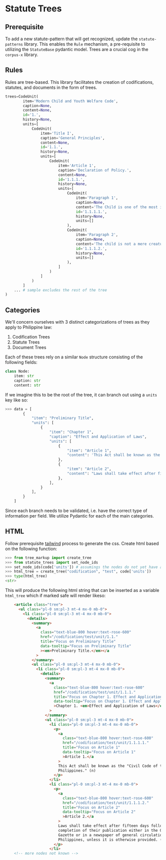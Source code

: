 # Statute Trees

## Prerequisite

To add a new statute-pattern that will get recognized, update the `statute-patterns` library. This enables the `Rule` mechanism, a pre-requisite to utilizing the `StatuteBase` pydantic model. Trees are a crucial cog in the `corpus-x` library.

## Rules

Rules are tree-based. This library facilitates the creation of codifications, statutes, and documents in the form of trees.

```python
trees=CodeUnit(
        item='Modern Child and Youth Welfare Code',
        caption=None,
        content=None,
        id='1.',
        history=None,
        units=[
            CodeUnit(
                item='Title I',
                caption='General Principles',
                content=None,
                id='1.1.',
                history=None,
                units=[
                    CodeUnit(
                        item='Article 1',
                        caption='Declaration of Policy.',
                        content=None,
                        id='1.1.1.',
                        history=None,
                        units=[
                            CodeUnit(
                                item='Paragraph 1',
                                caption=None,
                                content='The Child is one of the most important assets of the nation. Every effort should be exerted to promote his welfare and enhance his opportunities for a useful and happy life.',
                                id='1.1.1.1.',
                                history=None,
                                units=[]
                            ),
                            CodeUnit(
                                item='Paragraph 2',
                                caption=None,
                                content='The child is not a mere creature of the State. Hence, his individual traits and aptitudes should be cultivated to the utmost insofar as they do not conflict with the general welfare.',
                                id='1.1.1.2.',
                                history=None,
                                units=[]
                            ),
                        ]
                    )
                ]
            )
        ]
    ... # sample excludes the rest of the tree
)
```

## Categories

We'll concern ourselves with 3 distinct categorizations of trees as they apply to Philippine law:

1. Codification Trees
2. Statute Trees
3. Document Trees

Each of these trees rely on a similar `Node` structure consisting of the following fields:

```python
class Node:
    item: str
    caption: str
    content: str
```

If we imagine this to be the root of the tree, it can branch out using a `units` key like so:

```python
>>> data = [
        {
            "item": "Preliminary Title",
            "units": [
                {
                    "item": "Chapter 1",
                    "caption": "Effect and Application of Laws",
                    "units": [
                        {
                            "item": "Article 1",
                            "content": 'This Act shall be known as the "Civil Code of the Philippines." (n)\n',
                        },
                        {
                            "item": "Article 2",
                            "content": "Laws shall take effect after fifteen days following the completion of their publication either in the Official Gazette or in a newspaper of general circulation in the Philippines, unless it is otherwise provided. (1a)\n",
                        },
                    ],
                }
            ],
        }
    ]
```

Since each branch needs to be validated, i.e. have the correct type of information per field. We utilize Pydantic for each of the main categories.

## HTML

Follow prerequisite [tailwind](/docs/tailwind.md) process to generate the css. Create html based on the following function:

```python
>>> from tree_markup import create_tree
>>> from statute_trees import set_node_ids
>>> set_node_ids(code['units']) # assumings the nodes do not yet have an `id` value, this will populate the same.
>>> html_tree = create_tree("codification", "test", code['units'])
>>> type(html_tree)
<str>
```

This will produce the following html string that can be inserted as a variable `html_tree` which if marked safe will render likeso:

```html
    <article class="tree">
      <ul class="pl-0 sm:pl-3 mt-4 mx-0 mb-0">
        <li class="pl-0 sm:pl-3 mt-4 mx-0 mb-0">
          <details>
            <summary>
              <a
                class="text-blue-800 hover:text-rose-600"
                href="/codification/test/unit/1.1."
                title="Focus on Preliminary Title"
                data-tooltip="Focus on Preliminary Title"
                ><em>Preliminary Title.</em></a
              >
            </summary>
            <ul class="pl-0 sm:pl-3 mt-4 mx-0 mb-0">
              <li class="pl-0 sm:pl-3 mt-4 mx-0 mb-0">
                <details>
                  <summary>
                    <a
                      class="text-blue-800 hover:text-rose-600"
                      href="/codification/test/unit/1.1.1."
                      title="Focus on Chapter 1. Effect and Application of Laws"
                      data-tooltip="Focus on Chapter 1. Effect and Application of Laws"
                      >Chapter 1. <em>Effect and Application of Laws</em></a
                    >
                  </summary>
                  <ul class="pl-0 sm:pl-3 mt-4 mx-0 mb-0">
                    <li class="pl-0 sm:pl-3 mt-4 mx-0 mb-0">
                      <p>
                        <a
                          class="text-blue-800 hover:text-rose-600"
                          href="/codification/test/unit/1.1.1.1."
                          title="Focus on Article 1"
                          data-tooltip="Focus on Article 1"
                          >Article 1.</a
                        >
                        This Act shall be known as the "Civil Code of the
                        Philippines." (n)
                      </p>
                    </li>
                    <li class="pl-0 sm:pl-3 mt-4 mx-0 mb-0">
                      <p>
                        <a
                          class="text-blue-800 hover:text-rose-600"
                          href="/codification/test/unit/1.1.1.2."
                          title="Focus on Article 2"
                          data-tooltip="Focus on Article 2"
                          >Article 2.</a
                        >
                        Laws shall take effect after fifteen days following the
                        completion of their publication either in the Official
                        Gazette or in a newspaper of general circulation in the
                        Philippines, unless it is otherwise provided. (1a)
                      </p>
                    </li>
    <!-- more nodes not known -->
```
